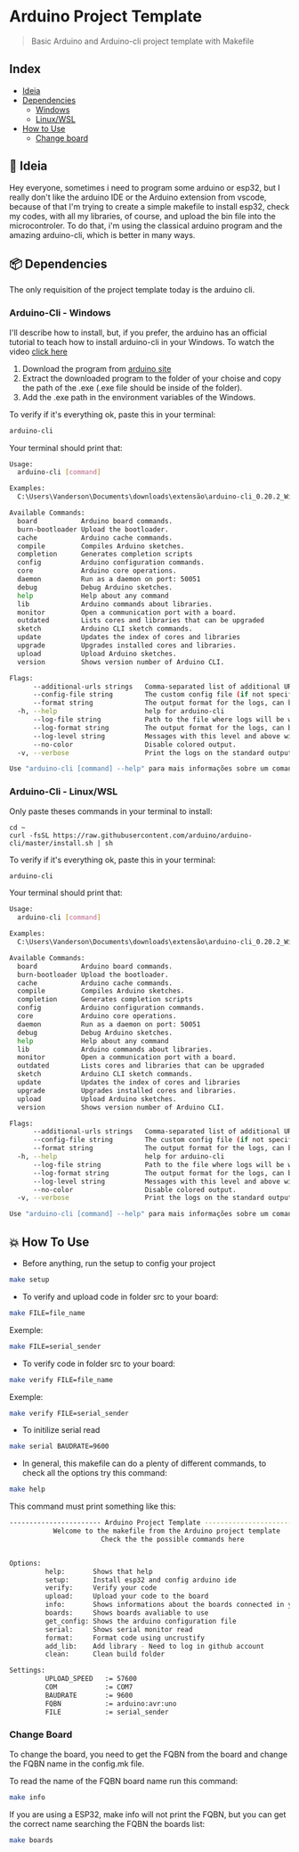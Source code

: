 # Arduino Project Template

> Basic Arduino and Arduino-cli project template with Makefile

## Index<!-- omit in toc -->
- [Ideia](#🚀-ideia)
- [Dependencies](#📦-dependencies)
    - [Windows](#arduino-cli---windows)
    - [Linux/WSL](#arduino-cli---linuxwsl)
- [How to Use](#💥-how-to-use)
    - [Change board](#change-board)

## 🚀 Ideia 
Hey everyone, sometimes i need to program some arduino or esp32, but I really don't like the arduino IDE or the Arduino extension from vscode, because of that I'm trying to create a simple makefile to install esp32, check my codes, with all my libraries, of course, and upload the bin file into the microcontroler.
To do that, i'm using the classical arduino program and the amazing arduino-cli, which is better in many ways.

## 📦 Dependencies
The only requisition of the project template today is the arduino cli. 
### Arduino-Cli - Windows

I'll describe how to install, but, if you prefer, the arduino has an official tutorial to teach how to install arduino-cli in your Windows. To watch the video [click here](https://youtu.be/1jMWsFER-Bc)

1. Download the program from [arduino site](https://arduino.github.io/arduino-cli/dev/installation/)
2. Extract the downloaded program to the folder of your choise and copy the path of the .exe (.exe file should be inside of the folder).
3. Add the .exe path in the environment variables of the Windows.

To verify if it's everything ok, paste this in your terminal:

```bash
arduino-cli
```

Your terminal should print that:

```bash
Usage:
  arduino-cli [command]

Examples:
  C:\Users\Vanderson\Documents\downloads\extensão\arduino-cli_0.20.2_Windows_64bit\arduino-cli.exe <command> [flags...]

Available Commands:
  board           Arduino board commands.
  burn-bootloader Upload the bootloader.
  cache           Arduino cache commands.
  compile         Compiles Arduino sketches.
  completion      Generates completion scripts
  config          Arduino configuration commands.
  core            Arduino core operations.
  daemon          Run as a daemon on port: 50051
  debug           Debug Arduino sketches.
  help            Help about any command
  lib             Arduino commands about libraries.
  monitor         Open a communication port with a board.
  outdated        Lists cores and libraries that can be upgraded
  sketch          Arduino CLI sketch commands.
  update          Updates the index of cores and libraries
  upgrade         Upgrades installed cores and libraries.
  upload          Upload Arduino sketches.
  version         Shows version number of Arduino CLI.

Flags:
      --additional-urls strings   Comma-separated list of additional URLs for the Boards Manager.
      --config-file string        The custom config file (if not specified the default will be used).
      --format string             The output format for the logs, can be: text, json, jsonmini (default "text")
  -h, --help                      help for arduino-cli
      --log-file string           Path to the file where logs will be written.
      --log-format string         The output format for the logs, can be: text, json
      --log-level string          Messages with this level and above will be logged. Valid levels are: trace, debug, info, warn, error, fatal, panic
      --no-color                  Disable colored output.
  -v, --verbose                   Print the logs on the standard output.

Use "arduino-cli [command] --help" para mais informações sobre um comando.

```

### Arduino-Cli - Linux/WSL

Only paste theses commands in your terminal to install:

```
cd ~
curl -fsSL https://raw.githubusercontent.com/arduino/arduino-cli/master/install.sh | sh
```

To verify if it's everything ok, paste this in your terminal:

```bash
arduino-cli
```

Your terminal should print that:

```bash
Usage:
  arduino-cli [command]

Examples:
  C:\Users\Vanderson\Documents\downloads\extensão\arduino-cli_0.20.2_Windows_64bit\arduino-cli.exe <command> [flags...]

Available Commands:
  board           Arduino board commands.
  burn-bootloader Upload the bootloader.
  cache           Arduino cache commands.
  compile         Compiles Arduino sketches.
  completion      Generates completion scripts
  config          Arduino configuration commands.
  core            Arduino core operations.
  daemon          Run as a daemon on port: 50051
  debug           Debug Arduino sketches.
  help            Help about any command
  lib             Arduino commands about libraries.
  monitor         Open a communication port with a board.
  outdated        Lists cores and libraries that can be upgraded
  sketch          Arduino CLI sketch commands.
  update          Updates the index of cores and libraries
  upgrade         Upgrades installed cores and libraries.
  upload          Upload Arduino sketches.
  version         Shows version number of Arduino CLI.

Flags:
      --additional-urls strings   Comma-separated list of additional URLs for the Boards Manager.
      --config-file string        The custom config file (if not specified the default will be used).
      --format string             The output format for the logs, can be: text, json, jsonmini (default "text")
  -h, --help                      help for arduino-cli
      --log-file string           Path to the file where logs will be written.
      --log-format string         The output format for the logs, can be: text, json
      --log-level string          Messages with this level and above will be logged. Valid levels are: trace, debug, info, warn, error, fatal, panic
      --no-color                  Disable colored output.
  -v, --verbose                   Print the logs on the standard output.

Use "arduino-cli [command] --help" para mais informações sobre um comando.

```

## 💥 How To Use

- Before anything, run the setup to config your project
```bash
make setup
```
- To verify and upload code in folder src to your board:
```bash
make FILE=file_name
```
Exemple:
```bash
make FILE=serial_sender
```

- To verify code in folder src to your board:
```bash
make verify FILE=file_name
```
Exemple:
```bash
make verify FILE=serial_sender
```

- To initilize serial read
```bash
make serial BAUDRATE=9600
```

- In general, this makefile can do a plenty of different commands, to check all the options try this command:
```bash
make help
```
This command must print something like this:
```bash
----------------------- Arduino Project Template ------------------------------
           Welcome to the makefile from the Arduino project template
                       Check the the possible commands here


Options:
         help:       Shows that help
         setup:      Install esp32 and config arduino ide
         verify:     Verify your code
         upload:     Upload your code to the board
         info:       Shows informations about the boards connected in your computer
         boards:     Shows boards avaliable to use
         get_config: Shows the arduino configuration file
         serial:     Shows serial monitor read
         format:     Format code using uncrustify
         add_lib:    Add library - Need to log in github account
         clean:      Clean build folder

Settings:
         UPLOAD_SPEED   := 57600
         COM            := COM7
         BAUDRATE       := 9600
         FQBN           := arduino:avr:uno
         FILE           := serial_sender
```

### Change Board

To change the board, you need to get the FQBN from the board and change the FQBN name in the config.mk file.

To read the name of the FQBN board name run this command:
```bash
make info
```

If you are using a ESP32, make info will not print the FQBN, but you can get the correct name searching the FQBN the boards list:
```bash
make boards
```